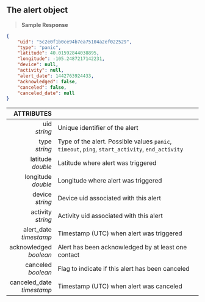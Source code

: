 ## The alert object

> **Sample Response**

```json
{
    "uid": "5c2e0f1b0ce94b7ea75104a2ef022529",
    "type": "panic",
    "latitude": 40.01592844038895,
    "longitude": -105.2487217142231,
    "device": null,
    "activity": null,
    "alert_date": 1442763924433,
    "acknowledged": false,
    "canceled": false,
    "canceled_date": null
}
```

ATTRIBUTES||
---------:        | -----------
uid <br>*string*   | Unique identifier of the alert
type <br>*string*  | Type of the alert. Possible values `panic`, `timeout`, `ping`, `start_activity`, `end_activity`
latitude <br>*double*  | Latitude where alert was triggered
longitude <br>*double*  | Longitude where alert was triggered
device<br>*string*  | Device uid associated with this alert
activity<br>*string*  | Activity uid associated with this alert
alert_date <br>*timestamp*  | Timestamp (UTC) when alert was triggered
acknowledged <br>*boolean*  | Alert has been acknowledged by at least one contact
canceled <br>*boolean*  | Flag to indicate if this alert has been canceled
canceled_date <br>*timestamp*  | Timestamp (UTC) when alert was canceled
